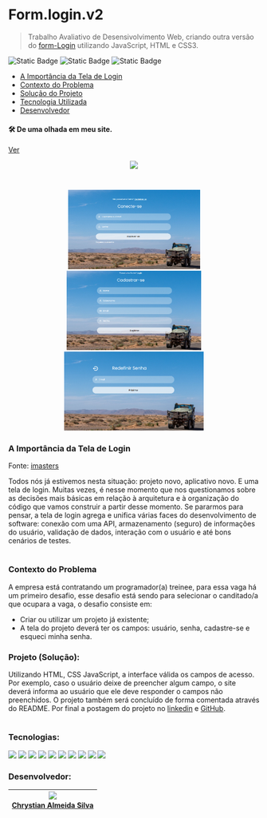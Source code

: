 # Form.login.v2
>Trabalho Avaliativo de Desensivolvimento Web, criando outra versão do [form-Login](https://github.com/ESChrystian/form-Login) utilizando JavaScript, HTML e CSS3.

<p> <img alt="Static Badge" src="https://img.shields.io/badge/version-%20v%200.0.2-fluorescent green"> <img alt="Static Badge" src="https://img.shields.io/badge/release%20date-%20april%20-%20fluorescent green"> <img alt="Static Badge" src="https://img.shields.io/badge/lisence-%20Marista%20Irm%C3%A3o%20Ac%C3%A1cio%20-%20fluorescent green">
</p>


* [A Importância da Tela de Login](#a-importância-da-tela-de-login)
* [Contexto do Problema](#contexto-do-problema)
* [Solução do Projeto](#projeto-solução)
* [Tecnologia Utilizada](#tecnologias)
* [Desenvolvedor](#tecnologias)

#### 🛠️ De uma olhada em meu site.
[Ver](https://eschrystian.github.io/Form-Login.v2/login.html)



<p align="center">
<img loading="lazy" src="http://img.shields.io/static/v1?label=STATUS&message=EM%20DESENVOLVIMENTO&color=GREEN&style=for-the-badge"/>
</p>

#

<p align=center><img src="imagens/Captura de tela 2024-04-25 145554.png" width=265>  <img src="imagens/Captura de tela 2024-04-25 150110.png" width=270>  <img src="imagens/Captura de tela 2024-04-25 150535.png" width=280><p>

### A Importância da Tela de Login
Fonte: [imasters](https://imasters.com.br/desenvolvimento/a-importancia-da-tela-de-login)

Todos nós já estivemos nesta situação: projeto novo, aplicativo novo. E uma tela de login.
Muitas vezes, é nesse momento que nos questionamos sobre as decisões mais básicas em relação à arquitetura e à organização do código que vamos construir a partir desse momento. Se pararmos para pensar, a tela de login agrega e unifica várias faces do desenvolvimento de software: conexão com uma API, armazenamento (seguro) de informações do usuário, validação de dados, interação com o usuário e até bons cenários de testes.
#
### Contexto do Problema
A empresa está contratando um programador(a) treinee, para essa vaga há um primeiro desafio, esse desafio está sendo para selecionar o canditado/a que ocupara a vaga, o desafio consiste em:
* Criar ou utilizar um projeto já existente;
* A tela do projeto deverá ter os campos: usuário, senha, cadastre-se e esqueci minha senha.

### Projeto (Solução):

Utilizando HTML, CSS JavaScript, a interface válida os campos de acesso. Por exemplo, caso o usuário deixe de preencher algum campo, o site deverá informa ao usuário que ele deve responder o campos não preenchidos. O projeto também será concluído de forma comentada através do README. Por final a postagem do projeto no [linkedin](https://www.linkedin.com/in/chrystianalmeida-coder/) e [GitHub](https://github.com/ESChrystian/Form-Login.v2).
#
### Tecnologias:

<p><img align="" src="https://img.shields.io/badge/CSS3-1572B6?style=for-the-badge&logo=css3&logoColor=white">
<img align="" src="https://img.shields.io/badge/HTML5-E34F26?style=for-the-badge&logo=html5&logoColor=white">
<img align="" src="https://img.shields.io/badge/VSCode-0078D4?style=for-the-badge&logo=visual%20studio%20code&logoColor=white">
<img align="" src="https://img.shields.io/badge/GitHub-100000?style=for-the-badge&logo=github&logoColor=white">
<img align="" src="https://img.shields.io/badge/GIT-E44C30?style=for-the-badge&logo=git&logoColor=white ">
<img src="https://img.shields.io/badge/javascript-%23323330.svg?style=for-the-badge&logo=javascript&logoColor=%23F7DF1E">
<img src="https://img.shields.io/badge/markdown-%23000000.svg?style=for-the-badge&logo=markdown&logoColor=white">
<img src="https://img.shields.io/badge/github-%23121011.svg?style=for-the-badge&logo=github&logoColor=white">
<img src="https://img.shields.io/badge/OneDrive-0078D4.svg?style=for-the-badge&logo=microsoftonedrive&logoColor=white">
<img src="https://img.shields.io/badge/linkedin-%230077B5.svg?style=for-the-badge&logo=linkedin&logoColor=white">
</p>

### Desenvolvedor:

| <img loading="lazy" src="https://github.com/ESChrystian/site-de-produtos/assets/140809945/6a4fa894-a625-424a-80b0-b01d0a8c0bb5" width=130><br> <a href="https://github.com/ESChrystian">Chrystian Almeida Silva</a> |
| --- |



